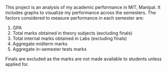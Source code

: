 This project is an analysis of my academic performance in MIT, Manipal. It includes graphs to visualize my performance across the semesters. The factors considered to measure performance in each semester are: 
1. GPA
2. Total marks obtained in theory subjects (excluding finals)
3. Total internal marks obtained in Labs (excluding finals)
4. Aggregate midterm marks 
5. Aggregate in-semester tests marks 

Finals are excluded as the marks are not made available to students unless applied for.